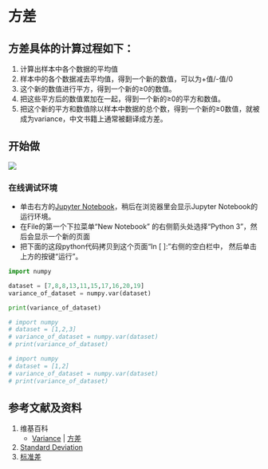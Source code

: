 # 方差

## 方差具体的计算过程如下：
1. 计算出样本中各个数据的平均值
2. 样本中的各个数据减去平均值，得到一个新的数值，可以为+值/-值/0
3. 这个新的数值进行平方，得到一个新的≥0的数值。
4. 把这些平方后的数值累加在一起，得到一个新的≥0的平方和数值。
5. 把这个新的平方和数值除以样本中数据的总个数，得到一个新的≥0数值，就被成为variance，中文书籍上通常被翻译成方差。 

## 开始做

![](/images/统计/基本概念/方差/1a.jpg)

### 在线调试环境

- 单击右方的[Jupyter Notebook](https://mybinder.org/v2/gh/ipython/ipython-in-depth/master?filepath=binder/Index.ipynb)，稍后在浏览器里会显示Jupyter Notebook的运行环境。
- 在File的第一个下拉菜单“New Notebook” 的右侧箭头处选择“Python 3”，然后会显示一个新的页面
- 把下面的这段python代码拷贝到这个页面“In [ ]:”右侧的空白栏中， 然后单击上方的按键“运行”。

```python
import numpy

dataset = [7,8,8,13,11,15,17,16,20,19]
variance_of_dataset = numpy.var(dataset)

print(variance_of_dataset)

# import numpy
# dataset = [1,2,3]
# variance_of_dataset = numpy.var(dataset)
# print(variance_of_dataset)

# import numpy
# dataset = [1,2]
# variance_of_dataset = numpy.var(dataset)
# print(variance_of_dataset)
```

## 参考文献及资料

1. 维基百科
	- [Variance](https://en.wikipedia.org/wiki/Variance) | [方差](https://zh.wikipedia.org/wiki/方差) 
2. [Standard Deviation](https://www.w3schools.com/python/python_ml_standard_deviation.asp)
3. [标准差](https://www.w3school.com.cn/python/python_ml_standard_deviation.asp)